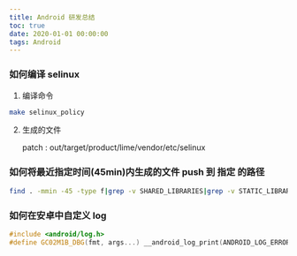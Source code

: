 ```yaml
---
title: Android 研发总结
toc: true
date: 2020-01-01 00:00:00
tags: Android
---
```


### 如何编译 selinux

1. 编译命令

```bash
make selinux_policy
```

2. 生成的文件

   patch : out/target/product/lime/vendor/etc/selinux

### 如何将最近指定时间(45min)内生成的文件 push 到 指定 的路径

```bash
find . -mmin -45 -type f|grep -v SHARED_LIBRARIES|grep -v STATIC_LIBRARIES|grep -Ei "so|bin"|grep -v symbols|xargs -t -I '{}' adb push {} /vendor/lib64/{}
```

### 如何在安卓中自定义 log

```c++
#include <android/log.h>		
#define GC02M1B_DBG(fmt, args...) __android_log_print(ANDROID_LOG_ERROR, "GC02M1B",fmt, ##args)
```

